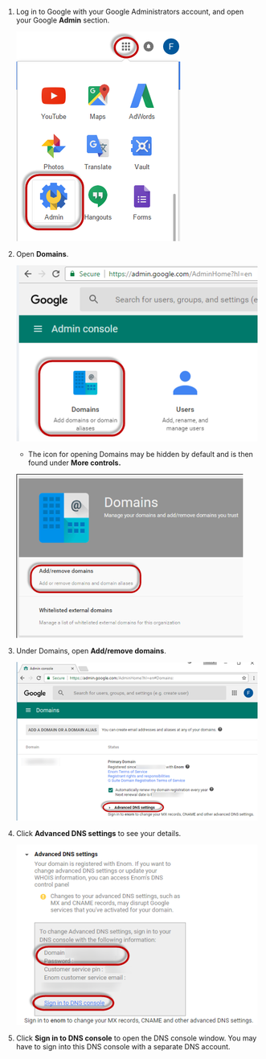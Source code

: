 <!-- markdownlint-disable-file MD041 -->
1. Log in to Google with your Google Administrators account, and open your Google **Admin** section.

    ![Google Admin -screenshot][img2]

2. Open **Domains**.

    ![Domains -screenshot][img3]

    * The icon for opening Domains may be hidden by default and is then found under **More controls.**

    ![Add/remove domains -screenshot][img4]

3. Under Domains, open **Add/remove domains**.

    ![Advanced DNS settings -screenshot][img5]

4. Click **Advanced DNS settings** to see your details.

    ![DNS details -screenshot][img6]

5. Click **Sign in to DNS console** to open the DNS console window. You may have to sign into this DNS console with a separate DNS account.

<!-- Referenced images -->
[img2]: media/image.png
[img3]: media/open-domains.png
[img4]: media/add-domain.png
[img5]: media/advanced-dns.png
[img6]: media/dns-sign-in.png
